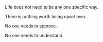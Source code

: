 Life does not need to be any one specific way.

There is nothing worth being upset over.

No one needs to approve.

No one needs to understand.
